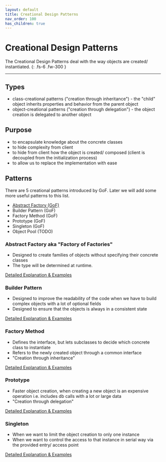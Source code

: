 ```yaml
---
layout: default
title: Creational Design Patterns
nav_order: 100
has_children: true
---
```


# Creational Design Patterns

The Creational Design Patterns deal with the way objects are created/ instantiated. 
{: .fs-6 .fw-300 }

---

## Types
* class-creational patterns ("creation through inheritance") - the "child" object inherits properties and behavior from the parent object
* object-creational patterns ("creation through delegation") - the object creation is delegated to another object

## Purpose
* to encapsulate knowledge about the concrete classes 
* to hide complexity from client 
* to hide from client how the object is created/ composed (client is decoupled from the initialization process)
* to allow us to replace the implementation with ease

## Patterns
There are 5 creational patterns introduced by GoF. 
Later we will add some more useful patterns to this list.
* [Abstract Factory (GoF)]()
* Builder Pattern (GoF)
* Factory Method (GoF)
* Prototype (GoF)
* Singleton (GoF)
* Object Pool (TODO)

### Abstract Factory aka "Factory of Factories"
* Designed to create families of objects without specifying their concrete classes
* The type will be determined at runtime.

[Detailed Explanation & Examples](https://github.com/Iretha/ebook-design-patterns/blob/master/src/com/smdev/gof/creational/abstract_factory)

### Builder Pattern
* Designed to improve the readability of the code when we have to build complex objects with a lot of optional fields
* Designed to ensure that the objects is always in a consistent state

[Detailed Explanation & Examples](https://github.com/Iretha/ebook-design-patterns/blob/master/src/com/smdev/gof/creational/builder)

### Factory Method
* Defines the interface, but lets subclasses to decide which concrete class to instantiate
* Refers to the newly created object through a common interface
* "Creation through inheritance"

[Detailed Explanation & Examples](https://github.com/Iretha/ebook-design-patterns/blob/master/src/com/smdev/gof/creational/factory_method)

### Prototype
* Faster object creation, when creating a new object is an expensive operation i.e. includes db calls with a lot or large data
* "Creation through delegation"

[Detailed Explanation & Examples](https://github.com/Iretha/ebook-design-patterns/blob/master/src/com/smdev/gof/creational/prototype)

### Singleton
* When we want to limit the object creation to only one instance
* When we want to control the access to that instance in serial way via the provided entry/ access point

[Detailed Explanation & Examples](https://github.com/Iretha/ebook-design-patterns/blob/master/src/com/smdev/gof/creational/singleton)

